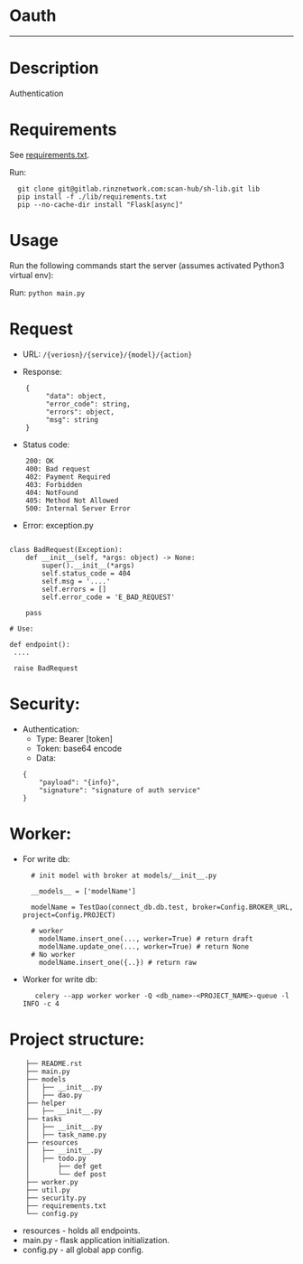 Oauth
===
***********************************

Description
===========
Authentication


Requirements
============
See [requirements.txt](./requirements.txt).

Run:
```commandline
  git clone git@gitlab.rinznetwork.com:scan-hub/sh-lib.git lib
  pip install -f ./lib/requirements.txt
  pip --no-cache-dir install "Flask[async]"

```
Usage
=====
Run the following commands start the server (assumes activated Python3 virtual env):

Run:
```python main.py```



Request
=====

- URL: ```/{veriosn}/{service}/{model}/{action}```

- Response:
```
    {
         "data": object,
         "error_code": string,
         "errors": object,
         "msg": string
    }
```
- Status code:
```
    200: OK
    400: Bad request
    402: Payment Required
    403: Forbidden
    404: NotFound
    405: Method Not Allowed
    500: Internal Server Error
```
- Error: exception.py
```commandline

class BadRequest(Exception):
    def __init__(self, *args: object) -> None:
        super().__init__(*args)
        self.status_code = 404
        self.msg = '....'
        self.errors = []
        self.error_code = 'E_BAD_REQUEST'

    pass

# Use:

def endpoint():
 ....
 
 raise BadRequest

```
Security:
====

- Authentication:
    + Type: Bearer [token]
    + Token: base64 encode
    + Data:
    ````
    {
        "payload": "{info}",
        "signature": "signature of auth service"
    }

Worker:
===

- For write db:
  ```commandline
    # init model with broker at models/__init__.py
     
    __models__ = ['modelName']
 
    modelName = TestDao(connect_db.db.test, broker=Config.BROKER_URL,  project=Config.PROJECT)
     
    # worker
      modelName.insert_one(..., worker=True) # return draft
      modelName.update_one(..., worker=True) # return None
    # No worker
      modelName.insert_one({..}) # return raw
  ```
- Worker for write db:
  ```commandline
     celery --app worker worker -Q <db_name>-<PROJECT_NAME>-queue -l INFO -c 4
  ```


Project structure:
====

```
    ├── README.rst
    ├── main.py
    ├── models
    │   ├── __init__.py
    │   ├── dao.py
    ├── helper
    │   ├── __init__.py
    ├── tasks
    │   ├── __init__.py
    │   ├── task_name.py
    ├── resources
    │   ├── __init__.py
    │   ├── todo.py
    │       ├── def get
    │       └── def post
    ├── worker.py
    ├── util.py
    ├── security.py
    ├── requirements.txt
    └── config.py
```

* resources - holds all endpoints.
* main.py - flask application initialization.
* config.py - all global app config.
